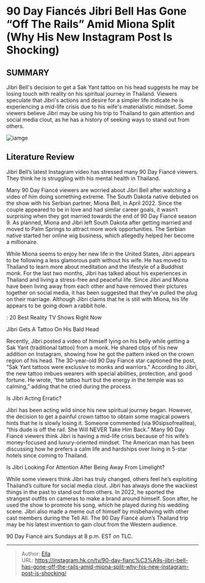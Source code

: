 # 90 Day Fiancés Jibri Bell Has Gone “Off The Rails” Amid Miona Split (Why His New Instagram Post Is Shocking)


## SUMMARY 



  Jibri Bell&#39;s decision to get a Sak Yant tattoo on his head suggests he may be losing touch with reality on his spiritual journey in Thailand.   Viewers speculate that Jibri&#39;s actions and desire for a simpler life indicate he is experiencing a mid-life crisis due to his wife&#39;s materialistic mindset.   Some viewers believe Jibri may be using his trip to Thailand to gain attention and social media clout, as he has a history of seeking ways to stand out from others.  

![iamge](https://static1.srcdn.com/wordpress/wp-content/uploads/2023/11/90-day-fiance-s-jibri-bell-has-gone-off-the-rails-amid-miona-split-why-his-new-instagram-post-is-shocking.jpg)

## Literature Review
Jibri Bell’s latest Instagram video has stressed many 90 Day Fiancé viewers. They think he is struggling with his mental health in Thailand.




Many 90 Day Fiancé viewers are worried about Jibri Bell after watching a video of him doing something extreme. The South Dakota native debuted on the show with his Serbian partner, Miona Bell, in April 2022. Since the couple appeared to be in love and had similar career goals, it wasn’t surprising when they got married towards the end of 90 Day Fiancé season 9. As planned, Miona and Jibri left South Dakota after getting married and moved to Palm Springs to attract more work opportunities. The Serbian native started her online wig business, which allegedly helped her become a millionaire.




While Miona seems to enjoy her new life in the United States, Jibri appears to be following a less glamorous path without his wife. He has moved to Thailand to learn more about meditation and the lifestyle of a Buddhist monk. For the last two months, Jibri has talked about his experiences in Thailand and living a stress-free and peaceful life. Since Jibri and Miona have been living away from each other and have removed their pictures together on social media, it has been suggested that they’ve pulled the plug on their marriage. Although Jibri claims that he is still with Miona, his life appears to be going down a rabbit hole.

 : 20 Best Reality TV Shows Right Now


 Jibri Gets A Tattoo On His Bald Head 

 

Recently, Jibri posted a video of himself lying on his belly while getting a Sak Yant (traditional tattoo) from a monk. He shared clips of his new addition on Instagram, showing how he got the pattern inked on the crown region of his head. The 30-year-old 90 Day Fiancé star captioned the post, “Sak Yant tattoos were exclusive to monks and warriors.” According to Jibri, the new tattoo imbues wearers with special abilities, protection, and good fortune. He wrote, “the tattoo hurt but the energy in the temple was so calming,” adding that he cried during the process.






 Is Jibri Acting Erratic? 
          

Jibri has been acting wild since his new spiritual journey began. However, the decision to get a painful crown tattoo to obtain some magical powers hints that he is slowly losing it. Someone commented (via 90sipsofrealitea), “this dude is off the rail. She Will NEVER Take Him Back.”  Many 90 Day Fiancé viewers think Jibri is having a mid-life crisis because of his wife’s money-focused and luxury-oriented mindset. The American man has been discussing how he prefers a calm life and hardships over living in 5-star hotels since coming to Thailand.



 Is Jibri Looking For Attention After Being Away From Limelight? 

 




While some viewers think Jibri has truly changed, others feel he’s exploiting Thailand’s culture for social media clout. Jibri has always done the wackiest things in the past to stand out from others. In 2022, he sported the strangest outfits on cameras to make a brand around himself. Soon after, he used the show to promote his song, which he played during his wedding scene. Jibri also made a meme out of himself by misbehaving with other cast members during the Tell All. The 90 Day Fiancé alum’s Thailand trip may be his latest invention to gain clout from the Western audience.



90 Day Fiancé airs Sundays at 8 p.m. EST on TLC.






---

> Author: [Ella](https://instagram.hk.cn/)  
> URL: https://instagram.hk.cn/tv/90-day-fianc%C3%A9s-jibri-bell-has-gone-off-the-rails-amid-miona-split-why-his-new-instagram-post-is-shocking/  

